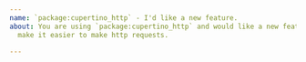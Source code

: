 ```yaml
---
name: `package:cupertino_http` - I'd like a new feature.
about: You are using `package:cupertino_http` and would like a new feature to
  make it easier to make http requests.

---
```


<!--
  Please describe the feature you'd like to see us implement along with a use
  case.
-->
